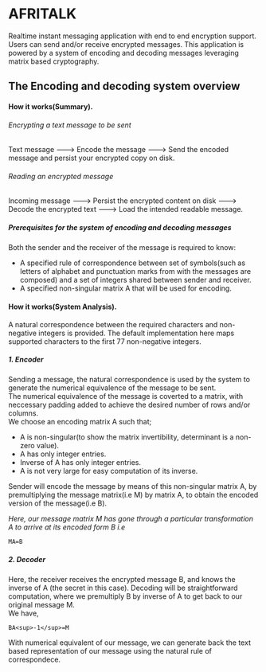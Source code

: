 # AFRITALK   
Realtime instant messaging application with end to end encryption support. Users can send and/or receive 
encrypted messages. This application is powered by a system of encoding and decoding messages leveraging 
matrix based cryptography.  

## The Encoding and decoding system overview  

#### How it works(Summary).   
###### Encrypting a text message to be sent   
Text message ---> Encode the message ---> Send the encoded message and persist your encrypted copy on disk.   
###### Reading an encrypted message   
Incoming message ---> Persist the encrypted content on disk ---> Decode the encrypted text ---> Load the intended readable message.   

##### Prerequisites for the system of encoding and decoding messages   
Both the sender and the receiver of the message is required to know:  
* A specified rule of correspondence between set of symbols(such as letters of alphabet and punctuation marks from with the messages are composed) and a set of integers shared between sender and receiver.   
* A specified non-singular matrix A that will be used for encoding.   

#### How it works(System Analysis).   
A natural correspondence between the required characters and non-negative integers is provided. The default implementation here maps supported characters to the first 77 non-negative integers.   

##### 1. Encoder  
Sending a message, the natural correspondence is used by the system to generate the numerical equivalence of the message to be sent.   
The numerical equivalence of the message is coverted to a matrix, with neccessary padding added to achieve the desired number of rows and/or columns.    
We choose an encoding matrix A such that;   
- A is non-singular(to show the matrix invertibility, determinant is a non-zero value).  
- A has only integer entries.  
- Inverse of A has only integer entries.  
- A is not very large for easy computation of its inverse.   


Sender will encode the message by means of this non-singular matrix A, by premultiplying the message matrix(i.e M) by matrix A, to obtain the encoded version of the message(i.e B).   

*Here, our message matrix M has gone through a particular transformation A to arrive at its encoded form B i.e*
```
MA=B
``` 

##### 2. Decoder  
Here, the receiver receives the encrypted message B, and knows the inverse of A (the secret in this case). Decoding will be straightforward computation, where we premultiply B by inverse of A to get back to our original message M.   
We have,
```
BA<sup>-1</sup>=M
``` 
With numerical equivalent of our message, we can generate back the text based representation of our message using the natural rule of correspondece.
